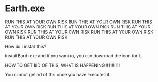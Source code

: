 # Earth.exe
RUN THIS AT YOUR OWN RISK
RUN THIS AT YOUR OWN RISK
RUN THIS AT YOUR OWN RISK
RUN THIS AT YOUR OWN RISK
RUN THIS AT YOUR OWN RISK
RUN THIS AT YOUR OWN RISK
RUN THIS AT YOUR OWN RISK
RUN THIS AT YOUR OWN RISK



How do i install this?

Install Earth.exe and if you want to, you can download the icon for it.

HOW TO GET RID OF THIS, WHAT IS HAPPENING!!!11!!!!1!

You cannot get rid of this once you have executed it.

